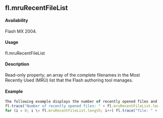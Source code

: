 ## fl.mruRecentFileList

#### Availability

Flash MX 2004.

#### Usage

fl.mruRecentFileList

#### Description

Read-only property; an array of the complete filenames in the Most Recently Used (MRU) list that the Flash authoring tool manages.

#### Example

```javascript
The following example displays the number of recently opened files and the name of each file, in the Output panel:
fl.trace("Number of recently opened files: " + fl.mruRecentFileList.length);
for (i = 0; i \< fl.mruRecentFileList.length; i++) fl.trace("file: " + fl.mruRecentFileList\[i\]);

```